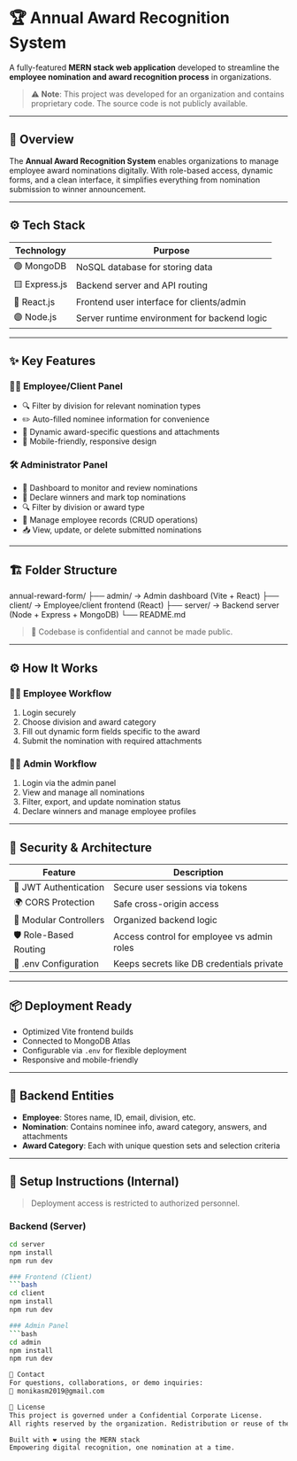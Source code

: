 # 🏆 Annual Award Recognition System

A fully-featured **MERN stack web application** developed to streamline the **employee nomination and award recognition process** in organizations.

> ⚠️ **Note**: This project was developed for an organization and contains proprietary code. The source code is not publicly available.

---

## 📌 Overview

The **Annual Award Recognition System** enables organizations to manage employee award nominations digitally. With role-based access, dynamic forms, and a clean interface, it simplifies everything from nomination submission to winner announcement.

---

## ⚙️ Tech Stack

| Technology     | Purpose                                         |
|----------------|-------------------------------------------------|
| 🟢 MongoDB      | NoSQL database for storing data                 |
| 🟨 Express.js   | Backend server and API routing                  |
| 🔵 React.js     | Frontend user interface for clients/admin       |
| 🟣 Node.js      | Server runtime environment for backend logic    |

---

## ✨ Key Features

### 👩‍💼 Employee/Client Panel

- 🔍 Filter by division for relevant nomination types  
- ✏️ Auto-filled nominee information for convenience  
- 🧾 Dynamic award-specific questions and attachments  
- 📱 Mobile-friendly, responsive design

### 🛠 Administrator Panel

- 📑 Dashboard to monitor and review nominations  
- 🏅 Declare winners and mark top nominations  
- 🔍 Filter by division or award type  
- 👥 Manage employee records (CRUD operations)  
- 📥 View, update, or delete submitted nominations

---

## 🏗️ Folder Structure

annual-reward-form/
├── admin/ → Admin dashboard (Vite + React)
├── client/ → Employee/client frontend (React)
├── server/ → Backend server (Node + Express + MongoDB)
└── README.md


> 📁 Codebase is confidential and cannot be made public.

---

## ⚙️ How It Works

### 👨‍💼 Employee Workflow
1. Login securely
2. Choose division and award category
3. Fill out dynamic form fields specific to the award
4. Submit the nomination with required attachments

### 🧑‍💼 Admin Workflow
1. Login via the admin panel
2. View and manage all nominations
3. Filter, export, and update nomination status
4. Declare winners and manage employee profiles

---

## 🔐 Security & Architecture

| Feature               | Description                                 |
|-----------------------|---------------------------------------------|
| 🔑 JWT Authentication | Secure user sessions via tokens             |
| 🌍 CORS Protection     | Safe cross-origin access                    |
| 🧩 Modular Controllers | Organized backend logic                     |
| 🛡 Role-Based Routing  | Access control for employee vs admin roles  |
| 📁 .env Configuration  | Keeps secrets like DB credentials private   |

---

## 📦 Deployment Ready

- Optimized Vite frontend builds  
- Connected to MongoDB Atlas  
- Configurable via `.env` for flexible deployment  
- Responsive and mobile-friendly

---

## 🧬 Backend Entities

- **Employee**: Stores name, ID, email, division, etc.  
- **Nomination**: Contains nominee info, award category, answers, and attachments  
- **Award Category**: Each with unique question sets and selection criteria  

---

## 🚀 Setup Instructions (Internal)

> Deployment access is restricted to authorized personnel.

### Backend (Server)
```bash
cd server
npm install
npm run dev

### Frontend (Client)
```bash
cd client
npm install
npm run dev

### Admin Panel
```bash
cd admin
npm install
npm run dev

🤝 Contact
For questions, collaborations, or demo inquiries:
📧 monikasm2019@gmail.com

📄 License
This project is governed under a Confidential Corporate License.
All rights reserved by the organization. Redistribution or reuse of the code is strictly prohibited.

Built with ❤️ using the MERN stack
Empowering digital recognition, one nomination at a time.


